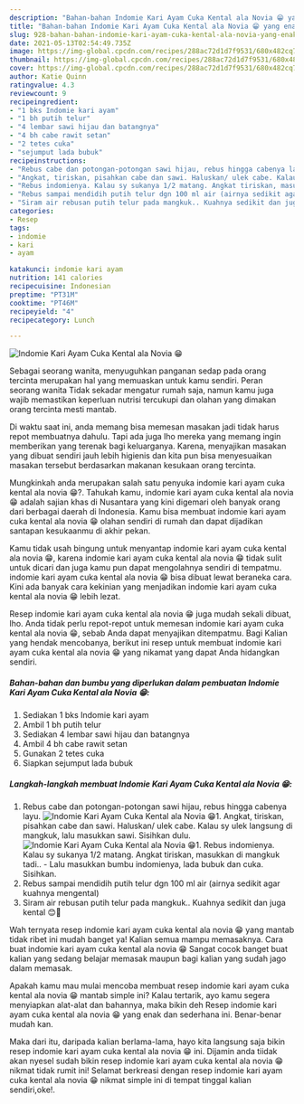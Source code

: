 ```yaml
---
description: "Bahan-bahan Indomie Kari Ayam Cuka Kental ala Novia 😁 yang enak dan Mudah Dibuat"
title: "Bahan-bahan Indomie Kari Ayam Cuka Kental ala Novia 😁 yang enak dan Mudah Dibuat"
slug: 928-bahan-bahan-indomie-kari-ayam-cuka-kental-ala-novia-yang-enak-dan-mudah-dibuat
date: 2021-05-13T02:54:49.735Z
image: https://img-global.cpcdn.com/recipes/288ac72d1d7f9531/680x482cq70/indomie-kari-ayam-cuka-kental-ala-novia-😁-foto-resep-utama.jpg
thumbnail: https://img-global.cpcdn.com/recipes/288ac72d1d7f9531/680x482cq70/indomie-kari-ayam-cuka-kental-ala-novia-😁-foto-resep-utama.jpg
cover: https://img-global.cpcdn.com/recipes/288ac72d1d7f9531/680x482cq70/indomie-kari-ayam-cuka-kental-ala-novia-😁-foto-resep-utama.jpg
author: Katie Quinn
ratingvalue: 4.3
reviewcount: 9
recipeingredient:
- "1 bks Indomie kari ayam"
- "1 bh putih telur"
- "4 lembar sawi hijau dan batangnya"
- "4 bh cabe rawit setan"
- "2 tetes cuka"
- "sejumput lada bubuk"
recipeinstructions:
- "Rebus cabe dan potongan-potongan sawi hijau, rebus hingga cabenya layu."
- "Angkat, tiriskan, pisahkan cabe dan sawi. Haluskan/ ulek cabe. Kalau sy ulek langsung di mangkuk, lalu masukkan sawi. Sisihkan dulu."
- "Rebus indomienya. Kalau sy sukanya 1/2 matang. Angkat tiriskan, masukkan di mangkuk tadi.. Lalu masukkan bumbu indomienya, lada bubuk dan cuka. Sisihkan."
- "Rebus sampai mendidih putih telur dgn 100 ml air (airnya sedikit agar kuahnya mengental)"
- "Siram air rebusan putih telur pada mangkuk.. Kuahnya sedikit dan juga kental 😊🍜"
categories:
- Resep
tags:
- indomie
- kari
- ayam

katakunci: indomie kari ayam 
nutrition: 141 calories
recipecuisine: Indonesian
preptime: "PT31M"
cooktime: "PT46M"
recipeyield: "4"
recipecategory: Lunch

---
```



![Indomie Kari Ayam Cuka Kental ala Novia 😁](https://img-global.cpcdn.com/recipes/288ac72d1d7f9531/680x482cq70/indomie-kari-ayam-cuka-kental-ala-novia-😁-foto-resep-utama.jpg)

Sebagai seorang wanita, menyuguhkan panganan sedap pada orang tercinta merupakan hal yang memuaskan untuk kamu sendiri. Peran seorang  wanita Tidak sekadar mengatur rumah saja, namun kamu juga wajib memastikan keperluan nutrisi tercukupi dan olahan yang dimakan orang tercinta mesti mantab.

Di waktu  saat ini, anda memang bisa memesan masakan jadi tidak harus repot membuatnya dahulu. Tapi ada juga lho mereka yang memang ingin memberikan yang terenak bagi keluarganya. Karena, menyajikan masakan yang dibuat sendiri jauh lebih higienis dan kita pun bisa menyesuaikan masakan tersebut berdasarkan makanan kesukaan orang tercinta. 



Mungkinkah anda merupakan salah satu penyuka indomie kari ayam cuka kental ala novia 😁?. Tahukah kamu, indomie kari ayam cuka kental ala novia 😁 adalah sajian khas di Nusantara yang kini digemari oleh banyak orang dari berbagai daerah di Indonesia. Kamu bisa membuat indomie kari ayam cuka kental ala novia 😁 olahan sendiri di rumah dan dapat dijadikan santapan kesukaanmu di akhir pekan.

Kamu tidak usah bingung untuk menyantap indomie kari ayam cuka kental ala novia 😁, karena indomie kari ayam cuka kental ala novia 😁 tidak sulit untuk dicari dan juga kamu pun dapat mengolahnya sendiri di tempatmu. indomie kari ayam cuka kental ala novia 😁 bisa dibuat lewat beraneka cara. Kini ada banyak cara kekinian yang menjadikan indomie kari ayam cuka kental ala novia 😁 lebih lezat.

Resep indomie kari ayam cuka kental ala novia 😁 juga mudah sekali dibuat, lho. Anda tidak perlu repot-repot untuk memesan indomie kari ayam cuka kental ala novia 😁, sebab Anda dapat menyajikan ditempatmu. Bagi Kalian yang hendak mencobanya, berikut ini resep untuk membuat indomie kari ayam cuka kental ala novia 😁 yang nikamat yang dapat Anda hidangkan sendiri.

<!--inarticleads1-->

##### Bahan-bahan dan bumbu yang diperlukan dalam pembuatan Indomie Kari Ayam Cuka Kental ala Novia 😁:

1. Sediakan 1 bks Indomie kari ayam
1. Ambil 1 bh putih telur
1. Sediakan 4 lembar sawi hijau dan batangnya
1. Ambil 4 bh cabe rawit setan
1. Gunakan 2 tetes cuka
1. Siapkan sejumput lada bubuk




<!--inarticleads2-->

##### Langkah-langkah membuat Indomie Kari Ayam Cuka Kental ala Novia 😁:

1. Rebus cabe dan potongan-potongan sawi hijau, rebus hingga cabenya layu.
<img src="https://img-global.cpcdn.com/steps/6e336e5111b29605/160x128cq70/indomie-kari-ayam-cuka-kental-ala-novia-😁-langkah-memasak-1-foto.jpg" alt="Indomie Kari Ayam Cuka Kental ala Novia 😁">1. Angkat, tiriskan, pisahkan cabe dan sawi. Haluskan/ ulek cabe. Kalau sy ulek langsung di mangkuk, lalu masukkan sawi. Sisihkan dulu.
<img src="https://img-global.cpcdn.com/steps/0262079950b6f524/160x128cq70/indomie-kari-ayam-cuka-kental-ala-novia-😁-langkah-memasak-2-foto.jpg" alt="Indomie Kari Ayam Cuka Kental ala Novia 😁">1. Rebus indomienya. Kalau sy sukanya 1/2 matang. Angkat tiriskan, masukkan di mangkuk tadi.. - Lalu masukkan bumbu indomienya, lada bubuk dan cuka. Sisihkan.
1. Rebus sampai mendidih putih telur dgn 100 ml air (airnya sedikit agar kuahnya mengental)
1. Siram air rebusan putih telur pada mangkuk.. Kuahnya sedikit dan juga kental 😊🍜




Wah ternyata resep indomie kari ayam cuka kental ala novia 😁 yang mantab tidak ribet ini mudah banget ya! Kalian semua mampu memasaknya. Cara buat indomie kari ayam cuka kental ala novia 😁 Sangat cocok banget buat kalian yang sedang belajar memasak maupun bagi kalian yang sudah jago dalam memasak.

Apakah kamu mau mulai mencoba membuat resep indomie kari ayam cuka kental ala novia 😁 mantab simple ini? Kalau tertarik, ayo kamu segera menyiapkan alat-alat dan bahannya, maka bikin deh Resep indomie kari ayam cuka kental ala novia 😁 yang enak dan sederhana ini. Benar-benar mudah kan. 

Maka dari itu, daripada kalian berlama-lama, hayo kita langsung saja bikin resep indomie kari ayam cuka kental ala novia 😁 ini. Dijamin anda tiidak akan nyesel sudah bikin resep indomie kari ayam cuka kental ala novia 😁 nikmat tidak rumit ini! Selamat berkreasi dengan resep indomie kari ayam cuka kental ala novia 😁 nikmat simple ini di tempat tinggal kalian sendiri,oke!.

